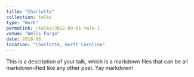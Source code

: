 ```yaml
---
title: "Charlotte"
collection: talks
type: "Work"
permalink: /talks/2012-03-01-talk-1
venue: "Wells Fargo"
date: 2018-06
location: "Charlotte, North Carolina"
---
```


This is a description of your talk, which is a markdown files that can be all markdown-ified like any other post. Yay markdown!
